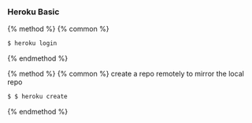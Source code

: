 ### Heroku Basic

{% method %}
{% common %}
```bash
$ heroku login
```
{% endmethod %}


{% method %}
{% common %}
create a repo remotely to mirror the local repo
```bash
$ $ heroku create   
```
{% endmethod %}


